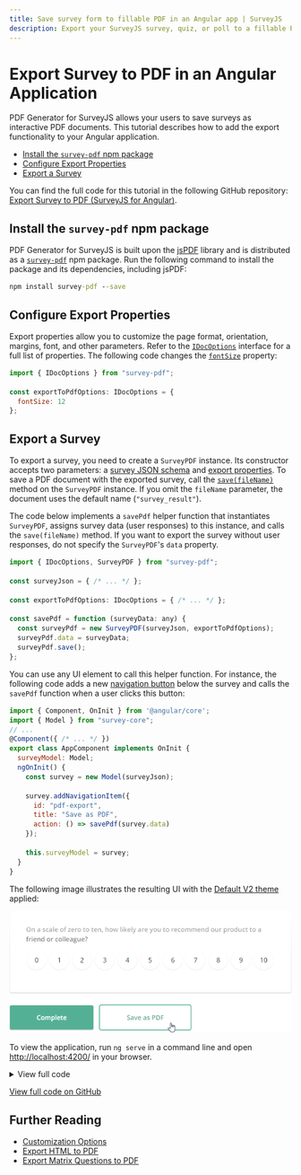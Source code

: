 ```yaml
---
title: Save survey form to fillable PDF in an Angular app | SurveyJS
description: Export your SurveyJS survey, quiz, or poll to a fillable PDF form in an Angular application. A step-by-step guide to help you get started.
---
```

# Export Survey to PDF in an Angular Application

PDF Generator for SurveyJS allows your users to save surveys as interactive PDF documents. This tutorial describes how to add the export functionality to your Angular application.

- [Install the `survey-pdf` npm package](#install-the-survey-pdf-npm-package)
- [Configure Export Properties](#configure-export-properties)
- [Export a Survey](#export-a-survey)

You can find the full code for this tutorial in the following GitHub repository: <a href="https://github.com/surveyjs/code-examples/tree/main/get-started-pdf/angular" target="blank">Export Survey to PDF (SurveyJS for Angular)</a>.

## Install the `survey-pdf` npm package

PDF Generator for SurveyJS is built upon the <a href="https://github.com/parallax/jsPDF#readme" target="_blank">jsPDF</a> library and is distributed as a <a href="https://www.npmjs.com/package/survey-pdf" target="_blank">`survey-pdf`</a> npm package. Run the following command to install the package and its dependencies, including jsPDF:

```cmd
npm install survey-pdf --save
```

## Configure Export Properties

Export properties allow you to customize the page format, orientation, margins, font, and other parameters. Refer to the [`IDocOptions`](/Documentation/Pdf-Export?id=idocoptions) interface for a full list of properties. The following code changes the [`fontSize`](/Documentation/Pdf-Export?id=idocoptions#fontSize) property:

```js
import { IDocOptions } from "survey-pdf";

const exportToPdfOptions: IDocOptions = {
  fontSize: 12
};
```

## Export a Survey

To export a survey, you need to create a `SurveyPDF` instance. Its constructor accepts two parameters: a [survey JSON schema](/Documentation/Library?id=design-survey-create-a-simple-survey#define-a-static-survey-model-in-json) and [export properties](#configure-export-properties). To save a PDF document with the exported survey, call the [`save(fileName)`](/Documentation/Pdf-Export?id=surveypdf#save) method on the `SurveyPDF` instance. If you omit the `fileName` parameter, the document uses the default name (`"survey_result"`).

The code below implements a `savePdf` helper function that instantiates `SurveyPDF`, assigns survey data (user responses) to this instance, and calls the `save(fileName)` method. If you want to export the survey without user responses, do not specify the `SurveyPDF`'s `data` property.

```js
import { IDocOptions, SurveyPDF } from "survey-pdf";

const surveyJson = { /* ... */ };

const exportToPdfOptions: IDocOptions = { /* ... */ };

const savePdf = function (surveyData: any) {
  const surveyPdf = new SurveyPDF(surveyJson, exportToPdfOptions);
  surveyPdf.data = surveyData;
  surveyPdf.save();
};
```

You can use any UI element to call this helper function. For instance, the following code adds a new [navigation button](/Documentation/Library?id=iaction) below the survey and calls the `savePdf` function when a user clicks this button:

```js
import { Component, OnInit } from '@angular/core';
import { Model } from "survey-core";
// ...
@Component({ /* ... */ })
export class AppComponent implements OnInit {
  surveyModel: Model;
  ngOnInit() {
    const survey = new Model(surveyJson);

    survey.addNavigationItem({
      id: "pdf-export",
      title: "Save as PDF",
      action: () => savePdf(survey.data)
    });

    this.surveyModel = survey;
  }
}
```

The following image illustrates the resulting UI with the [Default V2 theme](/Documentation/Library?id=get-started-angular#configure-styles) applied:

![Export Survey to PDF - Save as PDF navigation button](images/surveypdf-navigation-button.png)

To view the application, run `ng serve` in a command line and open [http://localhost:4200/](http://localhost:4200/) in your browser.

<details>
    <summary>View full code</summary>  

```html
<!-- app.component.html -->
<survey [model]="surveyModel"></survey>
```

```js
// app.component.ts
import { Component, OnInit } from '@angular/core';
import { Model, StylesManager } from "survey-core";
import { SurveyPDF, IDocOptions } from "survey-pdf";

StylesManager.applyTheme("defaultV2");

const surveyJson = {
  // ...
};

const exportToPdfOptions: IDocOptions = {
  fontSize: 12
};

const savePdf = function (surveyData: any) {
  const surveyPdf = new SurveyPDF(surveyJson, exportToPdfOptions);
  surveyPdf.data = surveyData;
  surveyPdf.save();
};

@Component({
  selector: 'app-root',
  templateUrl: './app.component.html',
  styleUrls: ['./app.component.css']
})
export class AppComponent implements OnInit {
  title = 'Export Survey to PDF - SurveyJS for Angular';
  surveyModel: Model;
  ngOnInit() {
    const survey = new Model(surveyJson);

    survey.addNavigationItem({
      id: "pdf-export",
      title: "Save as PDF",
      action: () => savePdf(survey.data)
    });

    this.surveyModel = survey;
  }
}
```

```js
// app.module.ts
import { BrowserModule } from '@angular/platform-browser';
import { NgModule } from '@angular/core';
import { SurveyModule } from "survey-angular-ui";

import { AppComponent } from './app.component';

@NgModule({
  declarations: [
    AppComponent
  ],
  imports: [
    BrowserModule,
    SurveyModule
  ],
  providers: [],
  bootstrap: [AppComponent]
})
export class AppModule { }
```
</details>

<a href="https://github.com/surveyjs/code-examples/tree/main/get-started-pdf/angular" target="blank">View full code on GitHub</a>

## Further Reading

- [Customization Options](/Documentation/Pdf-Export?id=Customization-Options)
- [Export HTML to PDF](/Documentation/Pdf-Export?id=HtmlToPdf)
- [Export Matrix Questions to PDF](/Documentation/Pdf-Export?id=MatrixToPdf)